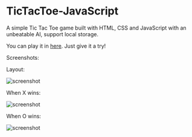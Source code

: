 # TicTacToe-JavaScript
A simple Tic Tac Toe game built with HTML, CSS and JavaScript with an unbeatable AI, support local storage.

You can play it in [here](https://eldorone-tictactoe.netlify.app/).   Just give it a try!

Screenshots:

Layout:

![screenshot](https://user-images.githubusercontent.com/37968028/212334075-85e4d759-59f9-4322-99ef-b1d2bf191349.png)

When X wins:

![screenshot](https://user-images.githubusercontent.com/37968028/212334326-c8735c6a-36ea-46c4-b808-3004bcdb64c4.png)

When O wins:

![screenshot](https://user-images.githubusercontent.com/37968028/212334651-23a398c7-ca18-4a07-bde9-463e02a58c5d.png)
